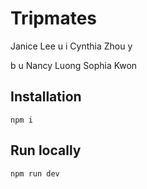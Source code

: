 # Tripmates
Janice Lee
u
i
Cynthia Zhou
y

b
u
Nancy Luong
Sophia Kwon

## Installation
`npm i`

## Run locally
`npm run dev`
